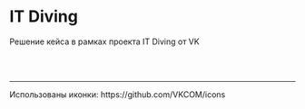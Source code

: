 # IT Diving

Решение кейса в рамках проекта IT Diving от VK


<br>
<br>
<hr>
Использованы иконки: https://github.com/VKCOM/icons